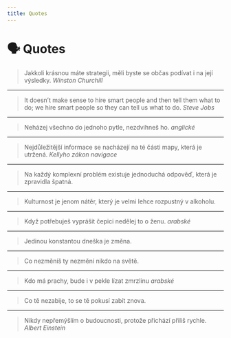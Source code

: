 ```yaml
---
title: Quotes
---
```


# 🗣 Quotes


> Jakkoli krásnou máte strategii, měli byste se občas podívat i na její výsledky.
> *Winston Churchill*

---

> It doesn’t make sense to hire smart people and then tell them what to do;
> we hire smart people so they can tell us what to do.
> *Steve Jobs*

---

> Neházej všechno do jednoho pytle, nezdvihneš ho.
> *anglické*

---

> Nejdůležitější informace se nacházejí na té části mapy, která je utržená.
> *Kellyho zákon navigace*

---

> Na každý komplexní problém existuje jednoduchá odpověď, která je zpravidla špatná.

---

> Kulturnost je jenom nátěr, který je velmi lehce rozpustný v alkoholu.

---

> Když potřebuješ vyprášit čepici nedělej to o ženu.
> *arabské*

---

> Jedinou konstantou dneška je změna.

---

> Co nezměníš ty nezmění nikdo na světě.

---

> Kdo má prachy, bude i v pekle lízat zmrzlinu
> *arabské*

---

> Co tě nezabije, to se tě pokusí zabít znova.

---

> Nikdy nepřemýšlím o budoucnosti, protože přichází přiliš rychle.
> *Albert Einstein*
